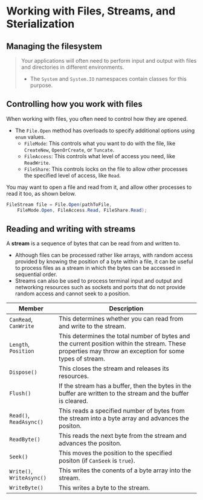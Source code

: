 # Working with Files, Streams, and Sterialization 

## Managing the filesystem
> Your applications will often need to perform input and output with files and directories in different environments. 
> - The `System` and `System.IO` namespaces contain classes for this purpose.

## Controlling how you work with files 

When working with files, you often need to control how they are opened. 
- The `File.Open` method has overloads to specify additional options using `enum` values.
    - `FileMode`: This controls what you want to do with the file, like `CreateNew`, `OpenOrCreate`, or `Tuncate`.
    - `FileAccess`: This controls what level of access you need, like `ReadWrite`.
    - `FileShare`: This controls locks on the file to allow other processes the specified level of access, like `Read`.

You may want to open a file and read from it, and allow other processes to read it  too, as shown below. 
```cs
FileStream file = File.Open(pathToFile,
    FileMode.Open, FileAccess.Read, FileShare.Read);
```

## Reading and writing with streams
A **stream** is a sequence of bytes that can be read from and written to. 
- Although files can be processed rather like arrays, with random access provided by knowing the position of a byte within a file, it can be useful to process files as a stream in which the bytes can be accessed in sequential order.
- Streams can also be used to process terminal input and output and networking resources such as sockets and ports that do not provide random access and cannot seek to a position.

| Member | Description |
| ------ | ----------- |
| `CanRead`, `CanWrite` | This determines whether you can read from and write to the stream. |
| `Length`, `Position` | This determines the total number of bytes and the current position within the stream. These properties may throw an exception for some types of stream. |
| `Dispose()` | This closes the stream and releases its resources. | 
| `Flush()` | If the stream has a buffer, then the bytes in the buffer are written to the stream and the buffer is cleared. | 
| `Read()`, `ReadAsync()` | This reads a specified number of bytes from the stream into a byte array and advances the positon. | 
| `ReadByte()` | This reads the next byte from the stream and advances the positon. |
| `Seek()` | This moves the position to the specified positon (if `CanSeek` is `true`). | 
| `Write()`, `WriteAsync()` | This writes the conents of a byte array into the stream. | 
| `WriteByte()` | This writes a byte to the stream. |